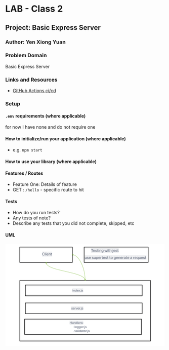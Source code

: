 
# LAB - Class 2

## Project: Basic Express Server

### Author: Yen Xiong Yuan

### Problem Domain

Basic Express Server

### Links and Resources

- [GitHub Actions ci/cd](https://github.com/yenxiongyuan/basic-express-server/actions)



### Setup

#### `.env` requirements (where applicable)

for now I have none and do not require one


#### How to initialize/run your application (where applicable)

- e.g. `npm start`

#### How to use your library (where applicable)

#### Features / Routes

- Feature One: Details of feature
- GET : `/hello` - specific route to hit

#### Tests

- How do you run tests?
- Any tests of note?
- Describe any tests that you did not complete, skipped, etc

#### UML

![lab 2 whiteboard](./assets/lab-2.png)

